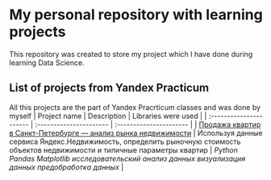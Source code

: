 # My personal repository with learning projects
This repository was created to store my project which I have done during learning Data Science.

## List of projects from Yandex Practicum

All this projects are the part of Yandex Pracrticum classes and was done by myself
| Project name | Description | Libraries were used | 
| :---------------------- | :---------------------- | :---------------------- |
| [Продажа квартир в Санкт-Петербурге — анализ рынка недвижимости](Research-of-apartments-for-sale_Rus) | Используя данные сервиса Яндекс.Недвижимость, определить рыночную стоимость объектов недвижимости и типичные параметры квартир | *Python* *Pandas* *Matplotlib* *исследовательский анализ данных* *визуализация данных* *предобработка данных* |
